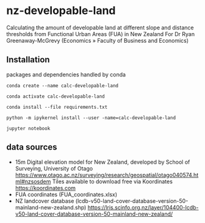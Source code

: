 # nz-developable-land
Calculating the amount of developable land at different slope and distance thresholds from Functional Urban Areas (FUA) in New Zealand For Dr Ryan Greenaway-McGrevy (Economics » Faculty of Business and Economics) 

## Installation
packages and dependencies handled by conda

`conda create --name calc-developable-land`

`conda activate calc-developable-land`

`conda install --file requirements.txt`

`python -m ipykernel install --user -name=calc-developable-land`

`jupyter notebook`

## data sources
- 15m Digital elevation model for New Zealand, developed by School of Surveying, University of Otago https://www.otago.ac.nz/surveying/research/geospatial/otago040574.html#nzsosdem Tiles available to download free via Koordinates https://koordinates.com
- FUA coordinates (FUA_coordinates.xlsx)
- NZ landcover database (lcdb-v50-land-cover-database-version-50-mainland-new-zealand.shp) https://lris.scinfo.org.nz/layer/104400-lcdb-v50-land-cover-database-version-50-mainland-new-zealand/




